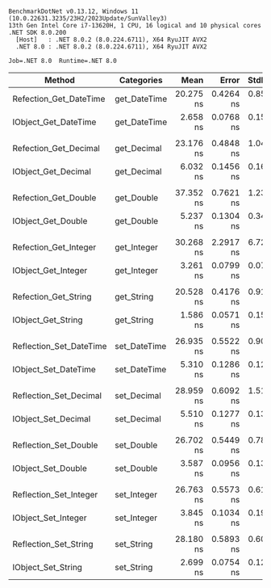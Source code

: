 ```

BenchmarkDotNet v0.13.12, Windows 11 (10.0.22631.3235/23H2/2023Update/SunValley3)
13th Gen Intel Core i7-13620H, 1 CPU, 16 logical and 10 physical cores
.NET SDK 8.0.200
  [Host]   : .NET 8.0.2 (8.0.224.6711), X64 RyuJIT AVX2
  .NET 8.0 : .NET 8.0.2 (8.0.224.6711), X64 RyuJIT AVX2

Job=.NET 8.0  Runtime=.NET 8.0  

```
| Method                  | Categories   | Mean      | Error     | StdDev    | Ratio | MannWhitney(10%) | Baseline |
|------------------------ |------------- |----------:|----------:|----------:|------:|----------------- |--------- |
| Refection_Get_DateTime  | get_DateTime | 20.275 ns | 0.4264 ns | 0.8515 ns |  1.00 | Base             | Yes      |
| IObject_Get_DateTime    | get_DateTime |  2.658 ns | 0.0768 ns | 0.1552 ns |  0.13 | Faster           | No       |
|                         |              |           |           |           |       |                  |          |
| Refection_Get_Decimal   | get_Decimal  | 23.176 ns | 0.4848 ns | 1.0436 ns |  1.00 | Base             | Yes      |
| IObject_Get_Decimal     | get_Decimal  |  6.032 ns | 0.1456 ns | 0.1619 ns |  0.26 | Faster           | No       |
|                         |              |           |           |           |       |                  |          |
| Refection_Get_Double    | get_Double   | 37.352 ns | 0.7621 ns | 1.2306 ns |  1.00 | Base             | Yes      |
| IObject_Get_Double      | get_Double   |  5.237 ns | 0.1304 ns | 0.3411 ns |  0.14 | Faster           | No       |
|                         |              |           |           |           |       |                  |          |
| Refection_Get_Integer   | get_Integer  | 30.268 ns | 2.2917 ns | 6.7210 ns |  1.00 | Base             | Yes      |
| IObject_Get_Integer     | get_Integer  |  3.261 ns | 0.0799 ns | 0.0748 ns |  0.09 | Faster           | No       |
|                         |              |           |           |           |       |                  |          |
| Refection_Get_String    | get_String   | 20.528 ns | 0.4176 ns | 0.9167 ns |  1.00 | Base             | Yes      |
| IObject_Get_String      | get_String   |  1.586 ns | 0.0571 ns | 0.1545 ns |  0.08 | Faster           | No       |
|                         |              |           |           |           |       |                  |          |
| Reflection_Set_DateTime | set_DateTime | 26.935 ns | 0.5522 ns | 0.9072 ns |  1.00 | Base             | Yes      |
| IObject_Set_DateTime    | set_DateTime |  5.310 ns | 0.1286 ns | 0.1263 ns |  0.20 | Faster           | No       |
|                         |              |           |           |           |       |                  |          |
| Reflection_Set_Decimal  | set_Decimal  | 28.959 ns | 0.6092 ns | 1.5170 ns |  1.00 | Base             | Yes      |
| IObject_Set_Decimal     | set_Decimal  |  5.510 ns | 0.1277 ns | 0.1312 ns |  0.19 | Faster           | No       |
|                         |              |           |           |           |       |                  |          |
| Reflection_Set_Double   | set_Double   | 26.702 ns | 0.5449 ns | 0.7815 ns |  1.00 | Base             | Yes      |
| IObject_Set_Double      | set_Double   |  3.587 ns | 0.0956 ns | 0.1371 ns |  0.13 | Faster           | No       |
|                         |              |           |           |           |       |                  |          |
| Reflection_Set_Integer  | set_Integer  | 26.763 ns | 0.5573 ns | 0.6195 ns |  1.00 | Base             | Yes      |
| IObject_Set_Integer     | set_Integer  |  3.845 ns | 0.1034 ns | 0.1942 ns |  0.14 | Faster           | No       |
|                         |              |           |           |           |       |                  |          |
| Reflection_Set_String   | set_String   | 28.180 ns | 0.5893 ns | 0.6051 ns |  1.00 | Base             | Yes      |
| IObject_Set_String      | set_String   |  2.699 ns | 0.0754 ns | 0.1238 ns |  0.10 | Faster           | No       |
